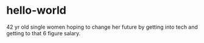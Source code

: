 # hello-world
42 yr old single women hoping to change her future by getting into tech and getting to that 6 figure salary.
